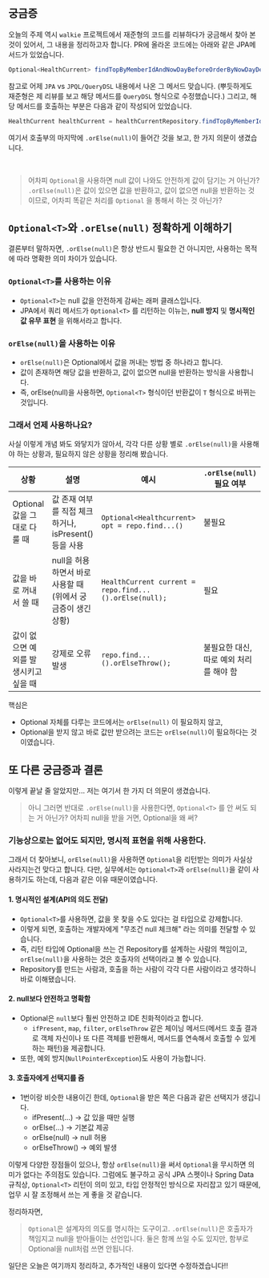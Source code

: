 ## 궁금증

오늘의 주제 역시 `walkie` 프로젝트에서 재준형의 코드를 리뷰하다가 궁금해서 찾아 본 것이 있어서, 그 내용을 정리하고자 합니다.
PR에 올라온 코드에는 아래와 같은 JPA메서드가 있었습니다.

```java
Optional<HealthCurrent> findTopByMemberIdAndNowDayBeforeOrderByNowDayDesc(Long memberId, LocalDate nowDay);
```

참고로 어제 `JPA` vs `JPQL/QueryDSL` 내용에서 나온 그 메서드 맞습니다. (뿌듯하게도 재준형은 제 리뷰를 보고 해당 메서드를 `QueryDSL` 형식으로 수정했습니다.)
그리고, 해당 메서드를 호출하는 부분은 다음과 같이 작성되어 있었습니다.

```java
HealthCurrent healthCurrent = healthCurrentRepository.findTopByMemberIdAndNowDayBeforeOrderByNowDayDesc(memberId,nowDate).orElse(null);
```

여기서 호출부의 마지막에 `.orElse(null)`이 들어간 것을 보고, 한 가지 의문이 생겼습니다.

</br>

> 어차피 `Optional`을 사용하면 null 값이 나와도 안전하게 값이 담기는 거 아닌가?
> `.orElse(null)`은 값이 있으면 값을 반환하고, 값이 없으면 null을 반환하는 것이므로, 어차피 똑같은 처리를 `Optional` 을 통해서 하는 것 아닌가?

## `Optional<T>`와 `.orElse(null)` 정확하게 이해하기

결론부터 말하자면, `.orElse(null)`은 항상 반드시 필요한 건 아니지만, 사용하는 목적에 따라 명확한 의미 차이가 있습니다.

### `Optional<T>`를 사용하는 이유
- `Optional<T>`는 null 값을 안전하게 감싸는 래퍼 클래스입니다.
- JPA에서 쿼리 메서드가 `Optional<T>` 를 리턴하는 이뉴는, **null 방지** 및 **명시적인 값 유무 표현** 을 위해서라고 합니다.

### `orElse(null)`을 사용하는 이유
- `orElse(null)`은 Optional에서 값을 꺼내는 방법 중 하나라고 합니다.
- 값이 존재하면 해당 값을 반환하고, 값이 없으면 null을 반환하는 방식을 사용합니다.
- 즉, orElse(null)을 사용하면, `Optional<T>` 형식이던 반환값이 `T` 형식으로 바뀌는 것입니다.

### 그래서 언제 사용하나요?

사실 이렇게 개념 봐도 와닿지가 않아서, 각각 다른 상황 별로 `.orElse(null)`을 사용해야 하는 상황과, 필요하지 않은 상황을 정리해 봤습니다.

| 상황 | 설명 | 예시 | `.orElse(null)` 필요 여부 |
| --- | --- | --- | --- |
| Optional 값을 그대로 다룰 때 | 값 존재 여부를 직접 체크하거나, isPresent() 등을 사용 | `Optional<Healthcurrent> opt = repo.find...()` | 불필요 |
| 값을 바로 꺼내서 쓸 때 | null을 허용하면서 바로 사용할 때 (위에서 궁금증이 생긴 상황) | `HealthCurrent current = repo.find...().orElse(null);` | 필요 |
| 값이 없으면 예외를 발생시키고 싶을 때 | 강제로 오류 발생 | `repo.find...().orElseThrow();` | 불필요한 대신, 따로 예외 처리를 해야 함 |

핵심은
- Optional 자체를 다루는 코드에서는 `orElse(null)` 이 필요하지 않고,
- Optional을 받지 않고 바로 값만 받으려는 코드는 `orElse(null)`이 필요하다는 것이였습니다.

## 또 다른 궁금증과 결론

이렇게 끝날 줄 알았지만...
저는 여기서 한 가지 더 의문이 생겼습니다.

> 아니 그러면 반대로 `.orElse(null)`을 사용한다면, `Optional<T>` 를 안 써도 되는 거 아닌가? 어차피 null을 받을 거면, Optional을 왜 써?

### 기능상으로는 없어도 되지만, 명시적 표현을 위해 사용한다.

그래서 더 찾아보니, `orElse(null)`을 사용하면 `Optional`을 리턴받는 의미가 사실상 사라지는건 맞다고 합니다.
다만, 실무에서는 `Optional<T>`과 `orElse(null)`을 같이 사용하기도 하는데, 다음과 같은 이유 때문이였습니다.

#### 1. 명시적인 설계(API의 의도 전달)
- `Optional<T>`를 사용하면, 값을 못 찾을 수도 있다는 걸 타입으로 강제합니다.
- 이렇게 되면, 호출하는 개발자에게 "무조건 null 체크해" 라는 의미를 전달할 수 있습니다.
- 즉, 리턴 타입에 Optional을 쓰는 건 Repository를 설계하는 사람의 책임이고, `orElse(null)`을 사용하는 것은 호출자의 선택이라고 볼 수 있습니다.
- Repository를 만드는 사람과, 호출을 하는 사람이 각각 다른 사람이라고 생각하니 바로 이해됐습니다.

#### 2. null보다 안전하고 명확함
- Optional은 `null`보다 훨씬 안전하고 IDE 친화적이라고 합니다.
  - `ifPresent`, `map`, `filter`, `orElseThrow` 같은 체이닝 메서드(메서드 호출 결과로 객체 자신이나 또 다른 객체를 반환해서, 메서드를 연속해서 호출할 수 있게 하는 패턴)을 제공합니다.
- 또한, 예외 방지(`NullPointerException`)도 사용이 가능합니다.

#### 3. 호출자에게 선택지를 줌
- 1번이랑 비슷한 내용이긴 한데, `Optional`을 받은 쪽은 다음과 같은 선택지가 생깁니다.
  - ifPresent(...) → 값 있을 때만 실행
  - orElse(...) → 기본값 제공
  - orElse(null) → null 허용
  - orElseThrow() → 예외 발생
 
이렇게 다양한 장점들이 있으나, 항상 `orElse(null)`을 써서 `Optional`을 무시하면 의미가 없다는 주의점도 있습니다.
그럼에도 불구하고 공식 JPA 스펫이나 Spring Data 규칙상, `Optional<T>` 리턴이 의미 있고, 타입 안정적인 방식으로 자리잡고 있기 때문에, 업무 시 잘 조정해서 쓰는 게 좋을 것 같습니다.

정리하자면,
> `Optional`은 설계자의 의도를 명시하는 도구이고.
> `.orElse(null)`은 호출자가 책임지고 null을 받아들이는 선언입니다.
> 둘은 함께 쓰일 수도 있지만, 함부로 Optional을 null처럼 쓰면 안됩니다.

일단은 오늘은 여기까지 정리하고, 추가적인 내용이 있다면 수정하겠습니다!!
